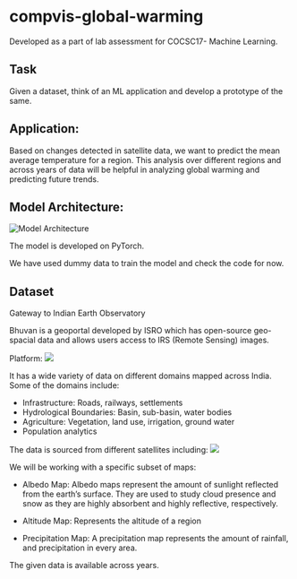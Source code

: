 # compvis-global-warming

Developed as a part of lab assessment for COCSC17- Machine Learning.

## Task
Given a dataset, think of an ML application and develop a prototype of the same.



## Application:
Based on changes detected in satellite data, we want to predict the mean average temperature for a region. This analysis over different regions and across years of data will be helpful in analyzing global warming and predicting future trends.

## Model Architecture:

![Model Architecture](https://cdn.discordapp.com/attachments/891317274936483871/1049830648199794788/lab_project.png)


The model is developed on PyTorch.

We have used dummy data to train the model and check the code for now.

## Dataset
Gateway to Indian Earth Observatory

Bhuvan is a geoportal developed by ISRO which has open-source geo-spacial data and allows users access to IRS (Remote Sensing) images.

Platform:
![](https://cdn.discordapp.com/attachments/891317274936483871/1049830409778757632/image.png)

It has a wide variety of data on different domains mapped across India. Some of the domains include:
- Infrastructure: Roads, railways, settlements
- Hydrological Boundaries: Basin, sub-basin, water bodies
- Agriculture: Vegetation, land use, irrigation, ground water
- Population analytics

The data is sourced from different satellites including:
![](https://cdn.discordapp.com/attachments/891317274936483871/1049830440489467945/image.png)

We will be working with a specific subset of maps:
- Albedo Map:
Albedo maps represent the amount of sunlight reflected from the earth’s surface. They are used to study cloud presence and snow as they are highly absorbent and highly reflective, respectively.

- Altitude Map:
Represents the altitude of a region

- Precipitation Map:
A precipitation map represents the amount of rainfall, and precipitation in every area.

The given data is available across years.

